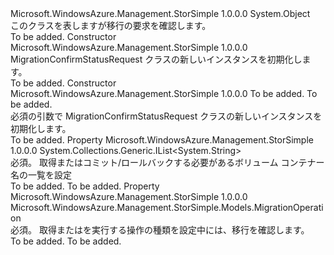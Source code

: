 <Type Name="MigrationConfirmStatusRequest" FullName="Microsoft.WindowsAzure.Management.StorSimple.Models.MigrationConfirmStatusRequest">
  <TypeSignature Language="C#" Value="public class MigrationConfirmStatusRequest" />
  <TypeSignature Language="ILAsm" Value=".class public auto ansi beforefieldinit MigrationConfirmStatusRequest extends System.Object" />
  <TypeSignature Language="DocId" Value="T:Microsoft.WindowsAzure.Management.StorSimple.Models.MigrationConfirmStatusRequest" />
  <TypeSignature Language="VB.NET" Value="Public Class MigrationConfirmStatusRequest" />
  <TypeSignature Language="F#" Value="type MigrationConfirmStatusRequest = class" />
  <AssemblyInfo>
    <AssemblyName>Microsoft.WindowsAzure.Management.StorSimple</AssemblyName>
    <AssemblyVersion>1.0.0.0</AssemblyVersion>
  </AssemblyInfo>
  <Base>
    <BaseTypeName>System.Object</BaseTypeName>
  </Base>
  <Interfaces />
  <Docs>
    <summary>
            このクラスを表しますが移行の要求を確認します。
            </summary>
    <remarks>To be added.</remarks>
  </Docs>
  <Members>
    <Member MemberName=".ctor">
      <MemberSignature Language="C#" Value="public MigrationConfirmStatusRequest ();" />
      <MemberSignature Language="ILAsm" Value=".method public hidebysig specialname rtspecialname instance void .ctor() cil managed" />
      <MemberSignature Language="DocId" Value="M:Microsoft.WindowsAzure.Management.StorSimple.Models.MigrationConfirmStatusRequest.#ctor" />
      <MemberSignature Language="VB.NET" Value="Public Sub New ()" />
      <MemberType>Constructor</MemberType>
      <AssemblyInfo>
        <AssemblyName>Microsoft.WindowsAzure.Management.StorSimple</AssemblyName>
        <AssemblyVersion>1.0.0.0</AssemblyVersion>
      </AssemblyInfo>
      <Parameters />
      <Docs>
        <summary>
            MigrationConfirmStatusRequest クラスの新しいインスタンスを初期化します。
            </summary>
        <remarks>To be added.</remarks>
      </Docs>
    </Member>
    <Member MemberName=".ctor">
      <MemberSignature Language="C#" Value="public MigrationConfirmStatusRequest (System.Collections.Generic.List&lt;string&gt; dataContainerNameList, Microsoft.WindowsAzure.Management.StorSimple.Models.MigrationOperation operation);" />
      <MemberSignature Language="ILAsm" Value=".method public hidebysig specialname rtspecialname instance void .ctor(class System.Collections.Generic.List`1&lt;string&gt; dataContainerNameList, valuetype Microsoft.WindowsAzure.Management.StorSimple.Models.MigrationOperation operation) cil managed" />
      <MemberSignature Language="DocId" Value="M:Microsoft.WindowsAzure.Management.StorSimple.Models.MigrationConfirmStatusRequest.#ctor(System.Collections.Generic.List{System.String},Microsoft.WindowsAzure.Management.StorSimple.Models.MigrationOperation)" />
      <MemberSignature Language="VB.NET" Value="Public Sub New (dataContainerNameList As List(Of String), operation As MigrationOperation)" />
      <MemberSignature Language="F#" Value="new Microsoft.WindowsAzure.Management.StorSimple.Models.MigrationConfirmStatusRequest : System.Collections.Generic.List&lt;string&gt; * Microsoft.WindowsAzure.Management.StorSimple.Models.MigrationOperation -&gt; Microsoft.WindowsAzure.Management.StorSimple.Models.MigrationConfirmStatusRequest" Usage="new Microsoft.WindowsAzure.Management.StorSimple.Models.MigrationConfirmStatusRequest (dataContainerNameList, operation)" />
      <MemberType>Constructor</MemberType>
      <AssemblyInfo>
        <AssemblyName>Microsoft.WindowsAzure.Management.StorSimple</AssemblyName>
        <AssemblyVersion>1.0.0.0</AssemblyVersion>
      </AssemblyInfo>
      <Parameters>
        <Parameter Name="dataContainerNameList" Type="System.Collections.Generic.List&lt;System.String&gt;" />
        <Parameter Name="operation" Type="Microsoft.WindowsAzure.Management.StorSimple.Models.MigrationOperation" />
      </Parameters>
      <Docs>
        <param name="dataContainerNameList">To be added.</param>
        <param name="operation">To be added.</param>
        <summary>
            必須の引数で MigrationConfirmStatusRequest クラスの新しいインスタンスを初期化します。
            </summary>
        <remarks>To be added.</remarks>
      </Docs>
    </Member>
    <Member MemberName="DataContainerNameList">
      <MemberSignature Language="C#" Value="public System.Collections.Generic.IList&lt;string&gt; DataContainerNameList { get; set; }" />
      <MemberSignature Language="ILAsm" Value=".property instance class System.Collections.Generic.IList`1&lt;string&gt; DataContainerNameList" />
      <MemberSignature Language="DocId" Value="P:Microsoft.WindowsAzure.Management.StorSimple.Models.MigrationConfirmStatusRequest.DataContainerNameList" />
      <MemberSignature Language="VB.NET" Value="Public Property DataContainerNameList As IList(Of String)" />
      <MemberSignature Language="F#" Value="member this.DataContainerNameList : System.Collections.Generic.IList&lt;string&gt; with get, set" Usage="Microsoft.WindowsAzure.Management.StorSimple.Models.MigrationConfirmStatusRequest.DataContainerNameList" />
      <MemberType>Property</MemberType>
      <AssemblyInfo>
        <AssemblyName>Microsoft.WindowsAzure.Management.StorSimple</AssemblyName>
        <AssemblyVersion>1.0.0.0</AssemblyVersion>
      </AssemblyInfo>
      <ReturnValue>
        <ReturnType>System.Collections.Generic.IList&lt;System.String&gt;</ReturnType>
      </ReturnValue>
      <Docs>
        <summary>
            必須。 取得またはコミット/ロールバックする必要があるボリューム コンテナー名の一覧を設定
            </summary>
        <value>To be added.</value>
        <remarks>To be added.</remarks>
      </Docs>
    </Member>
    <Member MemberName="Operation">
      <MemberSignature Language="C#" Value="public Microsoft.WindowsAzure.Management.StorSimple.Models.MigrationOperation Operation { get; set; }" />
      <MemberSignature Language="ILAsm" Value=".property instance valuetype Microsoft.WindowsAzure.Management.StorSimple.Models.MigrationOperation Operation" />
      <MemberSignature Language="DocId" Value="P:Microsoft.WindowsAzure.Management.StorSimple.Models.MigrationConfirmStatusRequest.Operation" />
      <MemberSignature Language="VB.NET" Value="Public Property Operation As MigrationOperation" />
      <MemberSignature Language="F#" Value="member this.Operation : Microsoft.WindowsAzure.Management.StorSimple.Models.MigrationOperation with get, set" Usage="Microsoft.WindowsAzure.Management.StorSimple.Models.MigrationConfirmStatusRequest.Operation" />
      <MemberType>Property</MemberType>
      <AssemblyInfo>
        <AssemblyName>Microsoft.WindowsAzure.Management.StorSimple</AssemblyName>
        <AssemblyVersion>1.0.0.0</AssemblyVersion>
      </AssemblyInfo>
      <ReturnValue>
        <ReturnType>Microsoft.WindowsAzure.Management.StorSimple.Models.MigrationOperation</ReturnType>
      </ReturnValue>
      <Docs>
        <summary>
            必須。 取得またはを実行する操作の種類を設定中には、移行を確認します。
            </summary>
        <value>To be added.</value>
        <remarks>To be added.</remarks>
      </Docs>
    </Member>
  </Members>
</Type>